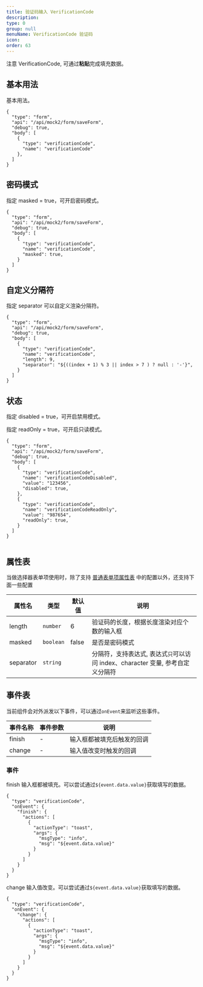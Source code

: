 ```yaml
---
title: 验证码输入 VerificationCode
description:
type: 0
group: null
menuName: VerificationCode 验证码
icon:
order: 63
---
```


注意 VerificationCode, 可通过<b>粘贴</b>完成填充数据。

## 基本用法

基本用法。

```schema: scope="body"
{
  "type": "form",
  "api": "/api/mock2/form/saveForm",
  "debug": true,
  "body": [
    {
      "type": "verificationCode",
      "name": "verificationCode"
    },
  ]
}
```

## 密码模式

指定 masked = true，可开启密码模式。

```schema: scope="body"
{
  "type": "form",
  "api": "/api/mock2/form/saveForm",
  "debug": true,
  "body": [
    {
      "type": "verificationCode",
      "name": "verificationCode",
      "masked": true,
    }
  ]
}
```

## 自定义分隔符

指定 separator 可以自定义渲染分隔符。

```schema: scope="body"
{
  "type": "form",
  "api": "/api/mock2/form/saveForm",
  "debug": true,
  "body": [
    {
      "type": "verificationCode",
      "name": "verificationCode",
      "length": 9,
      "separator": "${((index + 1) % 3 || index > 7 ) ? null : '-'}",
    }
  ]
}
```

## 状态

<p>指定 disabled = true，可开启禁用模式。</p>
指定 readOnly = true，可开启只读模式。

```schema: scope="body"
{
  "type": "form",
  "api": "/api/mock2/form/saveForm",
  "debug": true,
  "body": [
    {
      "type": "verificationCode",
      "name": "verificationCodeDisabled",
      "value": "123456",
      "disabled": true,
    },
    {
      "type": "verificationCode",
      "name": "verificationCodeReadOnly",
      "value": "987654",
      "readOnly": true,
    }
  ]
}


```

## 属性表

当做选择器表单项使用时，除了支持 [普通表单项属性表](./formitem#%E5%B1%9E%E6%80%A7%E8%A1%A8) 中的配置以外，还支持下面一些配置

| 属性名    | 类型      | 默认值 | 说明                                                                           |
| --------- | --------- | ------ | ------------------------------------------------------------------------------ |
| length    | `number`  | 6      | 验证码的长度，根据长度渲染对应个数的输入框                                     |
| masked    | `boolean` | false  | 是否是密码模式                                                                 |
| separator | `string`  |        | 分隔符，支持表达式, 表达式`只`可以访问 index、character 变量, 参考自定义分隔符 |

## 事件表

当前组件会对外派发以下事件，可以通过`onEvent`来监听这些事件。

| 事件名称 | 事件参数 | 说明                       |
| -------- | -------- | -------------------------- |
| finish   | -        | 输入框都被填充后触发的回调 |
| change   | -        | 输入值改变时触发的回调     |

### 事件

finish 输入框都被填充。可以尝试通过`${event.data.value}`获取填写的数据。

```schema: scope="body"
{
  "type": "verificationCode",
  "onEvent": {
    "finish": {
      "actions": [
        {
          "actionType": "toast",
          "args": {
            "msgType": "info",
            "msg": "${event.data.value}"
          }
        }
      ]
    }
  }
}
```

change 输入值改变。可以尝试通过`${event.data.value}`获取填写的数据。

```schema: scope="body"
{
  "type": "verificationCode",
  "onEvent": {
    "change": {
      "actions": [
        {
          "actionType": "toast",
          "args": {
            "msgType": "info",
            "msg": "${event.data.value}"
          }
        }
      ]
    }
  }
}
```
